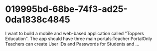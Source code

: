 # 019995bd-68be-74f3-ad25-0da1838c4845
I want to build a mobile and web-based application called "Toppers Education". The app should have three main portals:Teacher PortalOnly Teachers can create User IDs and Passwords for Students and ...
